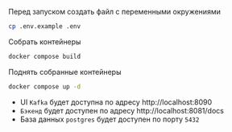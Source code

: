Перед запуском создать файл с переменными окружениями

```bash
cp .env.example .env
```

Собрать контейнеры
```bash
docker compose build
```

Поднять собранные контейнеры
```bash
docker compose up -d
```

- UI `Kafka` будет доступна по адресу http://localhost:8090
- `Бэкенд` будет доступен по адресу http://localhost:8081/docs
- База данных `postgres` будет доступен по порту `5432`
